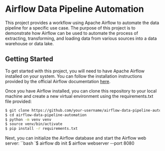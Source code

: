 # Airflow Data Pipeline Automation

This project provides a workflow using Apache Airflow to automate the data pipeline for a specific use case. The purpose of this project is to demonstrate how Airflow can be used to automate the process of extracting, transforming, and loading data from various sources into a data warehouse or data lake.

## Getting Started

To get started with this project, you will need to have Apache Airflow installed on your system. You can follow the installation instructions provided by the official Airflow documentation [here](https://airflow.apache.org/docs/apache-airflow/stable/start/index.html).

Once you have Airflow installed, you can clone this repository to your local machine and create a new virtual environment using the requirements.txt file provided:
```bash
$ git clone https://github.com/your-username/airflow-data-pipeline-automation.git
$ cd airflow-data-pipeline-automation
$ python -m venv venv
$ source venv/bin/activate
$ pip install -r requirements.txt
```

Next, you can initialize the Airflow database and start the Airflow web server: 
``bash
`$ airflow db init
 $ airflow webserver --port 8080
```


